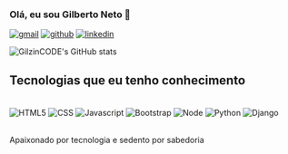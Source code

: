 
### Olá, eu sou Gilberto Neto 🫡

[![gmail](https://img.shields.io/badge/Gmail-D14836?style=for-the-badge&logo=gmail&logoColor=white)](mailto:gilbertodev29@gmail.com)
[![github](https://img.shields.io/badge/GitHub-100000?style=for-the-badge&logo=github&logoColor=white)](https://github.com/GilzinCode)
[![linkedin](https://img.shields.io/badge/LinkedIn-0077B5?style=for-the-badge&logo=linkedin&logoColor=white)](https://www.linkedin.com/in/gilberto-neto-383676239/)

![GilzinCODE's GitHub stats](https://github-readme-stats.vercel.app/api?username=GilzinCODE&show_icons=true&theme=radical&count_private=true)

## Tecnologias que eu tenho conhecimento

<div style = "display: inline_block"><br/>
  <img align="center" alt = "HTML5" src = "https://img.shields.io/badge/HTML5-E34F26?style=for-the-badge&logo=html5&logoColor=white">
  <img align="center" alt = "CSS" src = "https://img.shields.io/badge/CSS3-1572B6?style=for-the-badge&logo=css3&logoColor=white">
  <img align="center" alt = "Javascript" src = "https://img.shields.io/badge/JavaScript-F7DF1E?style=for-the-badge&logo=javascript&logoColor=black">
  <img align="center" alt = "Bootstrap" src = "https://img.shields.io/badge/Bootstrap-563D7C?style=for-the-badge&logo=bootstrap&logoColor=white">
  <img align="center" alt = "Node" src = "https://img.shields.io/badge/Node.js-43853D?style=for-the-badge&logo=node.js&logoColor=white">
  <img align="center" alt = "Python" src = "https://img.shields.io/badge/Python-14354C?style=for-the-badge&logo=python&logoColor=white">
  <img align="center" alt = "Django" src = "https://img.shields.io/badge/Django-092E20?style=for-the-badge&logo=django&logoColor=white">
</div><br/>

Apaixonado por tecnologia e sedento por sabedoria
